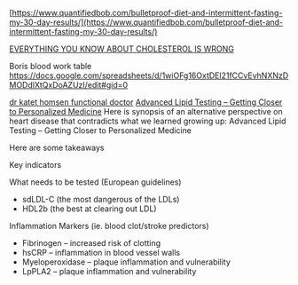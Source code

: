 [https://www.quantifiedbob.com/bulletproof-diet-and-intermittent-fasting-my-30-day-results/](https://www.quantifiedbob.com/bulletproof-diet-and-intermittent-fasting-my-30-day-results/)

[EVERYTHING YOU KNOW ABOUT CHOLESTEROL IS WRONG](https://www.bulletproof.com/diet/healthy-eating/what-is-cholesterol/)

Boris blood work table
https://docs.google.com/spreadsheets/d/1wiOFg16OxtDEl21fCCvEvhNXNzDMODdlXtQxDoAZUzI/edit#gid=0

[dr katet homsen functional doctor](https://www.drkatethomsen.com/)
[Advanced Lipid Testing – Getting Closer to Personalized Medicine](https://www.drkatethomsen.com/assets/silver_websites/womens-health-and-wellness/articles/Advanced_Lipid_Testing-MorePersonalizedMedicineJuneJuly2017%20061917.pdf)
Here is synopsis of an alternative perspective on heart disease that contradicts what we learned growing up: Advanced Lipid Testing – Getting Closer to Personalized Medicine

Here are some takeaways

Key indicators

What needs to be tested (European guidelines)

- sdLDL-C (the most dangerous of the LDLs) 
- HDL2b (the best at clearing out LDL)

Inflammation Markers (ie. blood clot/stroke predictors)

- Fibrinogen – increased risk of clotting
- hsCRP – inflammation in blood vessel walls
- Myeloperoxidase – plaque inflammation and vulnerability
- LpPLA2 – plaque inflammation and vulnerability
